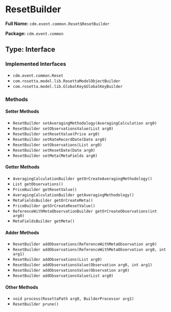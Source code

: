 # ResetBuilder

**Full Name:** `cdm.event.common.Reset$ResetBuilder`

**Package:** `cdm.event.common`

## Type: Interface

### Implemented Interfaces

- `cdm.event.common.Reset`
- `com.rosetta.model.lib.RosettaModelObjectBuilder`
- `com.rosetta.model.lib.GlobalKey$GlobalKeyBuilder`

### Methods

#### Setter Methods

- `ResetBuilder setAveragingMethodology(AveragingCalculation arg0)`
- `ResetBuilder setObservationsValue(List arg0)`
- `ResetBuilder setResetValue(Price arg0)`
- `ResetBuilder setRateRecordDate(Date arg0)`
- `ResetBuilder setObservations(List arg0)`
- `ResetBuilder setResetDate(Date arg0)`
- `ResetBuilder setMeta(MetaFields arg0)`

#### Getter Methods

- `AveragingCalculationBuilder getOrCreateAveragingMethodology()`
- `List getObservations()`
- `PriceBuilder getResetValue()`
- `AveragingCalculationBuilder getAveragingMethodology()`
- `MetaFieldsBuilder getOrCreateMeta()`
- `PriceBuilder getOrCreateResetValue()`
- `ReferenceWithMetaObservationBuilder getOrCreateObservations(int arg0)`
- `MetaFieldsBuilder getMeta()`

#### Adder Methods

- `ResetBuilder addObservations(ReferenceWithMetaObservation arg0)`
- `ResetBuilder addObservations(ReferenceWithMetaObservation arg0, int arg1)`
- `ResetBuilder addObservations(List arg0)`
- `ResetBuilder addObservationsValue(Observation arg0, int arg1)`
- `ResetBuilder addObservationsValue(Observation arg0)`
- `ResetBuilder addObservationsValue(List arg0)`

#### Other Methods

- `void process(RosettaPath arg0, BuilderProcessor arg1)`
- `ResetBuilder prune()`

